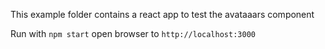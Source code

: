 This example folder contains a react app to test the avataaars component


Run with `npm start` open browser to `http://localhost:3000`